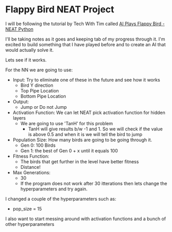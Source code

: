 # Flappy Bird NEAT Project

I will be following the tutorial by Tech With Tim called [AI Plays Flappy Bird - NEAT Python](https://www.youtube.com/watch?v=MMxFDaIOHsE&list=PLzMcBGfZo4-lwGZWXz5Qgta_YNX3_vLS2)

I'll be taking notes as it goes and keeping tab of my progress through it.  I'm excited to build something 
that I have played before and to create an AI that would actually solve it.  

Lets see if it works. 


For the NN we are going to use: 
* Input: Try to eliminate one of these in the future and see how it works 
    * Bird Y direction
    * Top Pipe Location
    * Bottom Pipe Location
* Output: 
    * Jump or Do not Jump
* Activation Function: We can let NEAT pick activation function for hidden layers
    * We are going to use 'TanH' for this problem 
        * TanH will give results b/w -1 and 1. So we will check if the value is above 0.5 and when it is we will 
        tell the bird to jump
* Population Size: How many birds are going to be going through it. 
    * Gen 0: 100 Birds
    * Gen 1: the best of Gen 0 + x until it equals 100
* Fitness Function: 
    * The birds that get further in the level have better fitness
    * Distance! 
* Max Generations: 
    * 30
    * If the program does not work after 30 itterations then lets change the hyperparameters and try again. 
     
I changed a couple of the hyperparameters such as: 

* pop_size = 15

I also want to start messing around with activation functions and a bunch of other hyperparameters
